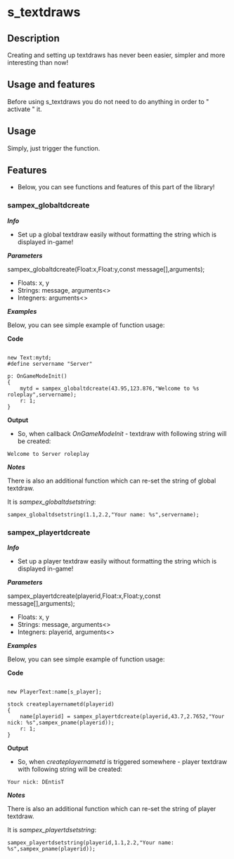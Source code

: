 # s_textdraws

## Description

Creating and setting up textdraws has never been easier, simpler and more interesting than now!

## Usage and features

Before using s_textdraws you do not need to do anything in order to " activate " it.

## Usage

Simply, just trigger the function.

## Features

- Below, you can see functions and features of this part of the library!

### sampex_globaltdcreate

***Info***

- Set up a global textdraw easily without formatting the string which is displayed in-game!

***Parameters***

sampex_globaltdcreate(Float:x,Float:y,const message[],arguments);

- Floats: x, y
- Strings: message, arguments<>
- Integners: arguments<>

***Examples***

Below, you can see simple example of function usage:

**Code**

```pawn

new Text:mytd;
#define servername "Server"

p: OnGameModeInit()
{
	mytd = sampex_globaltdcreate(43.95,123.876,"Welcome to %s roleplay",servername);
	r: 1;
}

```

**Output**

- So, when callback *OnGameModeInit* - textdraw with following string will be created:

```
Welcome to Server roleplay
```

***Notes***

There is also an additional function which can re-set the string of global textdraw.

It is *sampex_globaltdsetstring*:

```pawn
sampex_globaltdsetstring(1.1,2.2,"Your name: %s",servername);

```

### sampex_playertdcreate

***Info***

- Set up a player textdraw easily without formatting the string which is displayed in-game!

***Parameters***

sampex_playertdcreate(playerid,Float:x,Float:y,const message[],arguments);

- Floats: x, y
- Strings: message, arguments<>
- Integners: playerid, arguments<>

***Examples***

Below, you can see simple example of function usage:

**Code**

```pawn

new PlayerText:name[s_player];

stock createplayernametd(playerid)
{	
	name[playerid] = sampex_playertdcreate(playerid,43.7,2.7652,"Your nick: %s",sampex_pname(playerid));
	r: 1;
}

```

**Output**

- So, when *createplayernametd* is triggered somewhere - player textdraw with following string will be created:

```
Your nick: DEntisT
```

***Notes***

There is also an additional function which can re-set the string of player textdraw.

It is *sampex_playertdsetstring*:

```pawn
sampex_playertdsetstring(playerid,1.1,2.2,"Your name: %s",sampex_pname(playerid));

```
